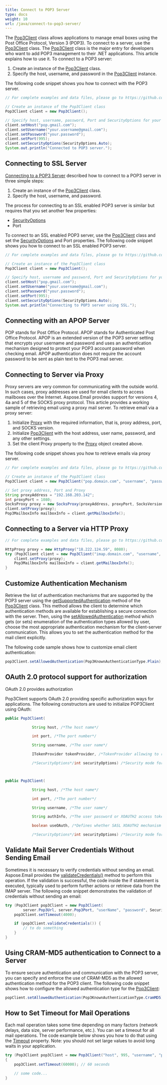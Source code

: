```yaml
---
title: Connect to POP3 Server
type: docs
weight: 10
url: /java/connect-to-pop3-server/
---
```



The [Pop3Client](https://reference.aspose.com/email/java/com.aspose.email/pop3client/) class allows applications to manage email boxes using the Post Office Protocol, Version 3 (POP3). To connect to a server, use the [Pop3Client](https://reference.aspose.com/email/java/com.aspose.email/pop3client/) class. The [Pop3Client](https://reference.aspose.com/email/java/com.aspose.email/pop3client/) class is the major entry for developers who want to add POP3 management to their .NET applications. This article explains how to use it. To connect to a POP3 server:

1. Create an instance of the [Pop3Client](https://reference.aspose.com/email/java/com.aspose.email/pop3client/) class.
1. Specify the host, username, and password in the [Pop3Client](https://reference.aspose.com/email/java/com.aspose.email/pop3client/) instance.

The following code snippet shows you how to connect with the POP3 server.

~~~Java
// For complete examples and data files, please go to https://github.com/aspose-email/Aspose.Email-for-Java

// Create an instance of the Pop3Client class
Pop3Client client = new Pop3Client();

// Specify host, username, password, Port and SecurityOptions for your client
client.setHost("pop.gmail.com");
client.setUsername("your.username@gmail.com");
client.setPassword("your.password");
client.setPort(995);
client.setSecurityOptions(SecurityOptions.Auto);
System.out.println("Connected to POP3 server.");
~~~

## **Connecting to SSL Server**

[Connecting to a POP3 Server](#connecting-to-pop3-server) described how to connect to a POP3 server in three simple steps:

1. Create an instance of the [Pop3Client](https://reference.aspose.com/email/java/com.aspose.email/pop3client/) class.
1. Specify the host, username, and password.

The process for connecting to an SSL enabled POP3 server is similar but requires that you set another few properties:

- [SecurityOptions](https://reference.aspose.com/email/java/com.aspose.email/securityoptions/)
- Port

To connect to an SSL enabled POP3 server, use the [Pop3Client](https://reference.aspose.com/email/java/com.aspose.email/pop3client/) class and set the [SecurityOptions](https://reference.aspose.com/email/java/com.aspose.email/securityoptions/) and Port properties. The following code snippet shows you how to connect to an SSL enabled POP3 server.

~~~Java
// For complete examples and data files, please go to https://github.com/aspose-email/Aspose.Email-for-Java

// Create an instance of the Pop3Client class
Pop3Client client = new Pop3Client();

// Specify host, username and password, Port and SecurityOptions for your client
client.setHost("pop.gmail.com");
client.setUsername("your.username@gmail.com");
client.setPassword("your.password");
client.setPort(995);
client.setSecurityOptions(SecurityOptions.Auto);
System.out.println("Connecting to POP3 server using SSL.");
~~~

## **Connecting with an APOP Server**

POP stands for Post Office Protocol. APOP stands for Authenticated Post Office Protocol. APOP is an extended version of the POP3 server setting that encrypts your username and password and uses an authentication mechanism designed to protect your POP3 account password when checking email. APOP authentication does not require the account password to be sent as plain text to the POP3 mail server.

## **Connecting to Server via Proxy**

Proxy servers are very common for communicating with the outside world. In such cases, proxy addresses are used for email clients to access mailboxes over the Internet. Aspose.Email provides support for versions 4, 4a and 5 of the SOCKS proxy protocol. This article provides a working sample of retrieving email using a proxy mail server. To retrieve email via a proxy server:

1. Initialize [Proxy](https://reference.aspose.com/email/java/com.aspose.email/proxy/) with the required information, that is, proxy address, port, and SOCKS version.
1. Initialize [Pop3Client](https://reference.aspose.com/email/java/com.aspose.email/pop3client/) with the host address, user name, password, and any other settings.
2. Set the client Proxy property to the [Proxy](https://reference.aspose.com/email/java/com.aspose.email/proxy/) object created above.

The following code snippet shows you how to retrieve emails via proxy server.

~~~Java
// For complete examples and data files, please go to https://github.com/aspose-email/Aspose.Email-for-Java

// Create an instance of the Pop3Client class
Pop3Client client = new Pop3Client("pop.domain.com", "username", "password");

// Set proxy address, Port and Proxy
String proxyAddress = "192.168.203.142";
int proxyPort = 1080;
SocksProxy proxy = new SocksProxy(proxyAddress, proxyPort, SocksVersion.SocksV5);
client.setProxy(proxy);
Pop3MailboxInfo mailboxInfo = client.getMailboxInfo();
~~~

## **Connecting to a Server via HTTP Proxy**

~~~Java
// For complete examples and data files, please go to https://github.com/aspose-email/Aspose.Email-for-Java

HttpProxy proxy = new HttpProxy("18.222.124.59", 8080);
try (Pop3Client client = new Pop3Client("imap.domain.com", "username", "password")) {
    client.setProxy(proxy);
    Pop3MailboxInfo mailboxInfo = client.getMailboxInfo();
}
~~~

## **Customize Authentication Mechanism**

Retrieve the list of authentication mechanisms that are supported by the POP3 server using the [getSupportedAuthentication](https://reference.aspose.com/email/java/com.aspose.email/pop3client/#getSupportedAuthentication--) method of the [Pop3Client](https://reference.aspose.com/email/java/com.aspose.email/pop3client/) class. This method allows the client to determine which authentication methods are available for establishing a secure connection with the server. Then, using the [setAllowedAuthentication](https://reference.aspose.com/email/java/com.aspose.email/pop3client/#setAllowedAuthentication-long-) method which gets (or sets) enumeration of the authentication types allowed by user, choose the most appropriate authentication mechanism for the client-server communication. This allows you to set the authentication method for the mail client explicitly.

The following code sample shows how to customize email client authentication:

```java
pop3Client.setAllowedAuthentication(Pop3KnownAuthenticationType.Plain);
```

## **OAuth 2.0 protocol support for authorization**

OAuth 2.0 provides  authorization 

Pop3Client supports OAuth 2.0 providing specific authorization ways for applications. The following constructors are used to initialize POP3Client using OAuth: 

```java
public Pop3Client(

            String host, /*The host name*/

            int port, /*The port number*/ 

            String username, /*The user name*/

            ITokenProvider tokenProvider, /*TokenProvider allowing to retrieve access token*/

            /*SecurityOptions*/int securityOptions) /*Security mode for a mail client*/



public Pop3Client(

            String host, /*The host name*/

            int port, /*The port number*/

            String username, /*The user name*/

            String authInfo, /*The user password or XOAUTH2 access token*/

            boolean useOAuth, /*Defines whether SASL XOAUTH2 mechanism is used to login to the server*/

            /*SecurityOptions*/int securityOptions) /*Security mode for a mail client*/
```

## **Validate Mail Server Credentials Without Sending Email**

Sometimes it is necessary to verify credentials without sending an email. Aspose.Email provides the [validateCredentials()](https://reference.aspose.com/email/java/com.aspose.email/pop3client/#validateCredentials--) method to perform this operation. If the validation is successful, the code inside the if statement is executed, typically used to perform further actions or retrieve data from the IMAP server. The following code snippet demonstrates the validation of credentials without sending an email:

```java
try (Pop3Client pop3Client = new Pop3Client(
        server.Pop3Url, server.Pop3Port, "userName", "password", SecurityOptions.Auto)) {
    pop3Client.setTimeout(4000);

    if (pop3Client.validateCredentials()) {
        // to do something
    }
}
```

## **Using CRAM-MD5 authentication to Connect to a Server**

To ensure secure authentication and communication with the POP3 server, you can specify and enforce the use of CRAM-MD5 as the allowed authentication method for the POP3 client. The following code snippet shows how to configure the allowed authentication type for the [Pop3Client](https://reference.aspose.com/email/java/com.aspose.email/pop3client/):

```java
popClient.setAllowedAuthentication(Pop3KnownAuthenticationType.CramMD5);
```
## **How to Set Timeout for Mail Operations**

Each mail operation takes some time depending on many factors (network delays, data size, server performance, etc.). You can set a timeout for all mail operations. The code example below shows you how to do that using the [Timeout](https://reference.aspose.com/email/java/com.aspose.email/emailclient/#setTimeout-int-) property. Note: you should not set large values to avoid long waits in your application.

~~~Java
try (Pop3Client pop3Client = new Pop3Client("host", 995, "username", "password", SecurityOptions.Auto))
{
    pop3Client.setTimeout(60000); // 60 seconds

    // some code...
}
~~~